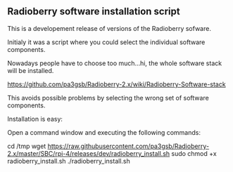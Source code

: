 ## Radioberry software installation script


This is a developement release of versions of the Radioberry sofware.

Initialy it was a script where you could select the individual software components.

Nowadays people have to choose too much...hi, the whole software stack will be installed.

https://github.com/pa3gsb/Radioberry-2.x/wiki/Radioberry-Software-stack

This avoids possible problems by selecting the wrong set of software components.
 
Installation is easy: 

Open a command window and executing the following commands:


cd /tmp
wget https://raw.githubusercontent.com/pa3gsb/Radioberry-2.x/master/SBC/rpi-4/releases/dev/radioberry_install.sh
sudo chmod +x radioberry_install.sh
./radioberry_install.sh